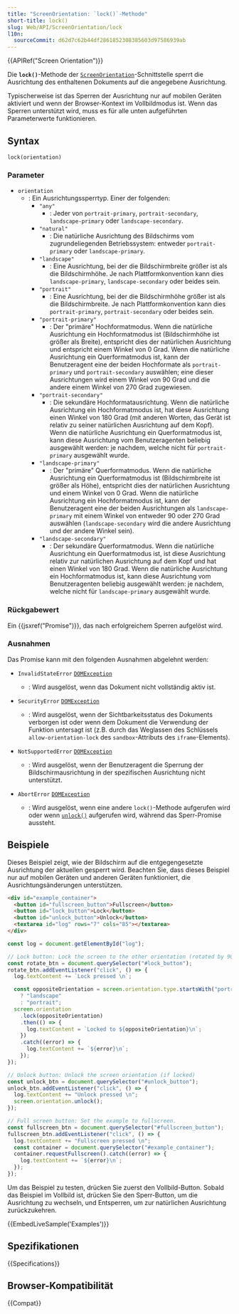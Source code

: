 ```yaml
---
title: "ScreenOrientation: `lock()`-Methode"
short-title: lock()
slug: Web/API/ScreenOrientation/lock
l10n:
  sourceCommit: d62d7c62b44df2861852308385603d97586939ab
---
```


{{APIRef("Screen Orientation")}}

Die **`lock()`**-Methode der [`ScreenOrientation`](/de/docs/Web/API/ScreenOrientation)-Schnittstelle sperrt die Ausrichtung des enthaltenen Dokuments auf die angegebene Ausrichtung.

Typischerweise ist das Sperren der Ausrichtung nur auf mobilen Geräten aktiviert und wenn der Browser-Kontext im Vollbildmodus ist. Wenn das Sperren unterstützt wird, muss es für alle unten aufgeführten Parameterwerte funktionieren.

## Syntax

```js-nolint
lock(orientation)
```

### Parameter

- `orientation`
  - : Ein Ausrichtungssperrtyp. Einer der folgenden:
    - `"any"`
      - : Jeder von `portrait-primary`, `portrait-secondary`, `landscape-primary` oder `landscape-secondary`.
    - `"natural"`
      - : Die natürliche Ausrichtung des Bildschirms vom zugrundeliegenden Betriebssystem: entweder `portrait-primary` oder `landscape-primary`.
    - `"landscape"`
      - : Eine Ausrichtung, bei der die Bildschirmbreite größer ist als die Bildschirmhöhe.
        Je nach Plattformkonvention kann dies `landscape-primary`, `landscape-secondary` oder beides sein.
    - `"portrait"`
      - : Eine Ausrichtung, bei der die Bildschirmhöhe größer ist als die Bildschirmbreite.
        Je nach Plattformkonvention kann dies `portrait-primary`, `portrait-secondary` oder beides sein.
    - `"portrait-primary"`
      - : Der "primäre" Hochformatmodus.
        Wenn die natürliche Ausrichtung ein Hochformatmodus ist (Bildschirmhöhe ist größer als Breite), entspricht dies der natürlichen Ausrichtung und entspricht einem Winkel von 0 Grad.
        Wenn die natürliche Ausrichtung ein Querformatmodus ist, kann der Benutzeragent eine der beiden Hochformate als `portrait-primary` und `portrait-secondary` auswählen; eine dieser Ausrichtungen wird einem Winkel von 90 Grad und die andere einem Winkel von 270 Grad zugewiesen.
    - `"portrait-secondary"`
      - : Die sekundäre Hochformatausrichtung.
        Wenn die natürliche Ausrichtung ein Hochformatmodus ist, hat diese Ausrichtung einen Winkel von 180 Grad (mit anderen Worten, das Gerät ist relativ zu seiner natürlichen Ausrichtung auf dem Kopf).
        Wenn die natürliche Ausrichtung ein Querformatmodus ist, kann diese Ausrichtung vom Benutzeragenten beliebig ausgewählt werden: je nachdem, welche nicht für `portrait-primary` ausgewählt wurde.
    - `"landscape-primary"`
      - : Der "primäre" Querformatmodus.
        Wenn die natürliche Ausrichtung ein Querformatmodus ist (Bildschirmbreite ist größer als Höhe), entspricht dies der natürlichen Ausrichtung und einem Winkel von 0 Grad.
        Wenn die natürliche Ausrichtung ein Hochformatmodus ist, kann der Benutzeragent eine der beiden Ausrichtungen als `landscape-primary` mit einem Winkel von entweder 90 oder 270 Grad auswählen (`landscape-secondary` wird die andere Ausrichtung und der andere Winkel sein).
    - `"landscape-secondary"`
      - : Der sekundäre Querformatmodus.
        Wenn die natürliche Ausrichtung ein Querformatmodus ist, ist diese Ausrichtung relativ zur natürlichen Ausrichtung auf dem Kopf und hat einen Winkel von 180 Grad.
        Wenn die natürliche Ausrichtung ein Hochformatmodus ist, kann diese Ausrichtung vom Benutzeragenten beliebig ausgewählt werden: je nachdem, welche nicht für `landscape-primary` ausgewählt wurde.

### Rückgabewert

Ein {{jsxref("Promise")}}, das nach erfolgreichem Sperren aufgelöst wird.

### Ausnahmen

Das Promise kann mit den folgenden Ausnahmen abgelehnt werden:

- `InvalidStateError` [`DOMException`](/de/docs/Web/API/DOMException)
  - : Wird ausgelöst, wenn das Dokument nicht vollständig aktiv ist.

- `SecurityError` [`DOMException`](/de/docs/Web/API/DOMException)
  - : Wird ausgelöst, wenn der Sichtbarkeitsstatus des Dokuments verborgen ist oder wenn dem Dokument die Verwendung der Funktion untersagt ist (z.B. durch das Weglassen des Schlüssels `allow-orientation-lock` des `sandbox`-Attributs des `iframe`-Elements).

- `NotSupportedError` [`DOMException`](/de/docs/Web/API/DOMException)
  - : Wird ausgelöst, wenn der Benutzeragent die Sperrung der Bildschirmausrichtung in der spezifischen Ausrichtung nicht unterstützt.

- `AbortError` [`DOMException`](/de/docs/Web/API/DOMException)
  - : Wird ausgelöst, wenn eine andere `lock()`-Methode aufgerufen wird oder wenn [`unlock()`](/de/docs/Web/API/ScreenOrientation/unlock) aufgerufen wird, während das Sperr-Promise aussteht.

## Beispiele

Dieses Beispiel zeigt, wie der Bildschirm auf die entgegengesetzte Ausrichtung der aktuellen gesperrt wird.
Beachten Sie, dass dieses Beispiel nur auf mobilen Geräten und anderen Geräten funktioniert, die Ausrichtungsänderungen unterstützen.

```html
<div id="example_container">
  <button id="fullscreen_button">Fullscreen</button>
  <button id="lock_button">Lock</button>
  <button id="unlock_button">Unlock</button>
  <textarea id="log" rows="7" cols="85"></textarea>
</div>
```

```js
const log = document.getElementById("log");

// Lock button: Lock the screen to the other orientation (rotated by 90 degrees)
const rotate_btn = document.querySelector("#lock_button");
rotate_btn.addEventListener("click", () => {
  log.textContent += `Lock pressed \n`;

  const oppositeOrientation = screen.orientation.type.startsWith("portrait")
    ? "landscape"
    : "portrait";
  screen.orientation
    .lock(oppositeOrientation)
    .then(() => {
      log.textContent = `Locked to ${oppositeOrientation}\n`;
    })
    .catch((error) => {
      log.textContent += `${error}\n`;
    });
});

// Unlock button: Unlock the screen orientation (if locked)
const unlock_btn = document.querySelector("#unlock_button");
unlock_btn.addEventListener("click", () => {
  log.textContent += "Unlock pressed \n";
  screen.orientation.unlock();
});

// Full screen button: Set the example to fullscreen.
const fullscreen_btn = document.querySelector("#fullscreen_button");
fullscreen_btn.addEventListener("click", () => {
  log.textContent += "Fullscreen pressed \n";
  const container = document.querySelector("#example_container");
  container.requestFullscreen().catch((error) => {
    log.textContent += `${error}\n`;
  });
});
```

Um das Beispiel zu testen, drücken Sie zuerst den Vollbild-Button.
Sobald das Beispiel im Vollbild ist, drücken Sie den Sperr-Button, um die Ausrichtung zu wechseln, und Entsperren, um zur natürlichen Ausrichtung zurückzukehren.

{{EmbedLiveSample('Examples')}}

## Spezifikationen

{{Specifications}}

## Browser-Kompatibilität

{{Compat}}
